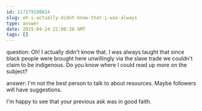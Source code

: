 ```yaml
---
id: 117279108824
slug: oh-i-actually-didnt-know-that-i-was-always
type: answer
date: 2015-04-24 21:08:28 GMT
tags: []
---
```

question: Oh! I actually didn't know that. I was always taught that since black people were brought here unwillingly via the slave trade we couldn't claim to be indigenous. Do you know where I could read up more on the subject?

answer: I'm not the best person to talk to about resources. Maybe followers will have suggestions. 

I'm happy to see that your previous ask was in good faith. 